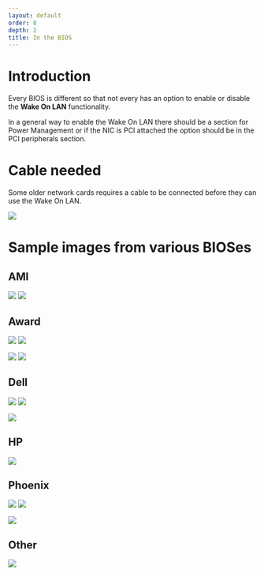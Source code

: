 ```yaml
---
layout: default
order: 8
depth: 2
title: In the BIOS
---
```

# Introduction

Every BIOS is different so that not every has an option to enable or disable the
**Wake On LAN** functionality.

In a general way to enable the Wake On LAN there should be a section for Power
Management or if the NIC is PCI attached the option should be in the PCI
peripherals section.

# Cable needed

Some older network cards requires a cable to be connected before they can use
the Wake On LAN.

[![](/resources/gwakeonlan/wol_bios/cable-thumb.jpg)](/resources/gwakeonlan/wol_bios/cable.jpg)


# Sample images from various BIOSes

## AMI

[![](/resources/gwakeonlan/wol_bios/ami-1-thumb.jpg)](/resources/gwakeonlan/wol_bios/ami-1.jpg)
[![](/resources/gwakeonlan/wol_bios/ami-2-thumb.jpg)](/resources/gwakeonlan/wol_bios/ami-2.jpg)

## Award

[![](/resources/gwakeonlan/wol_bios/award-1-thumb.jpg)](/resources/gwakeonlan/wol_bios/award-1.jpg)
[![](/resources/gwakeonlan/wol_bios/award-2-thumb.jpg)](/resources/gwakeonlan/wol_bios/award-2.jpg)

[![](/resources/gwakeonlan/wol_bios/award-3-thumb.jpg)](/resources/gwakeonlan/wol_bios/award-3.jpg)
[![](/resources/gwakeonlan/wol_bios/award-4-thumb.jpg)](/resources/gwakeonlan/wol_bios/award-4.jpg)

## Dell

[![](/resources/gwakeonlan/wol_bios/dell-latitude-thumb.jpg)](/resources/gwakeonlan/wol_bios/dell-latitude.jpg)
[![](/resources/gwakeonlan/wol_bios/dell-latitude-2-thumb.jpg)](/resources/gwakeonlan/wol_bios/dell-latitude-2.jpg)

[![](/resources/gwakeonlan/wol_bios/dell-inspiron-thumb.jpg)](/resources/gwakeonlan/wol_bios/dell-inspiron.jpg)

## HP

[![](/resources/gwakeonlan/wol_bios/hp-proliant-thumb.jpg)](/resources/gwakeonlan/wol_bios/hp-proliant.jpg)

## Phoenix

[![](/resources/gwakeonlan/wol_bios/phoenix-1-thumb.jpg)](/resources/gwakeonlan/wol_bios/phoenix-1.jpg)
[![](/resources/gwakeonlan/wol_bios/phoenix-2-thumb.jpg)](/resources/gwakeonlan/wol_bios/phoenix-2.jpg)

[![](/resources/gwakeonlan/wol_bios/phoenix-3-thumb.jpg)](/resources/gwakeonlan/wol_bios/phoenix-3.jpg)


## Other

[![](/resources/gwakeonlan/wol_bios/other-1-thumb.jpg)](/resources/gwakeonlan/wol_bios/other-1.jpg)